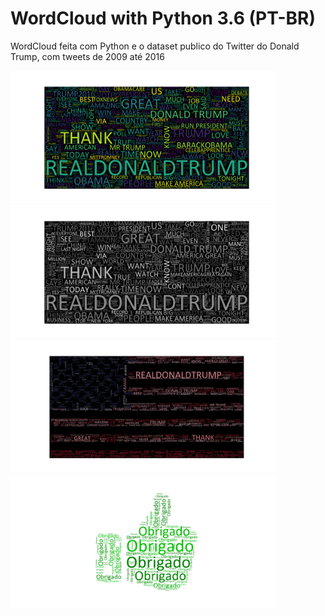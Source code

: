 # WordCloud with Python 3.6 (PT-BR)

WordCloud feita com Python e o dataset publico do Twitter do Donald Trump, com tweets de 2009 até 2016

<img src="https://github.com/Richard-Teske/wordcloud-python/blob/master/wc-default.png" width="425"/> <img src="https://github.com/Richard-Teske/wordcloud-python/blob/master/wc-grey.png" width="425"/> 
<img src="https://github.com/Richard-Teske/wordcloud-python/blob/master/wc-usa.png" width="425"/> <img src="https://github.com/Richard-Teske/wordcloud-python/blob/master/obrigado.png" width="425"/>
